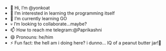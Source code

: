 - 👋 Hi, I’m @yonkoat
- 👀 I’m interested in learning the programming itself
- 🤑 I’m currently learning GO
- 💀 I’m looking to collaborate...maybe?
- 📫 How to reach me telegram:@Paprikashni
- 😄 Pronouns: he/him
- ⚡ Fun fact: the hell am i doing here? i dunno... IQ of a peanut butter jar!🤡

<!---
yonkoat/yonkoat is a ✨ special ✨ repository because its `README.md` (this file) appears on your GitHub profile.
You can click the Preview link to take a look at your changes.
--->
